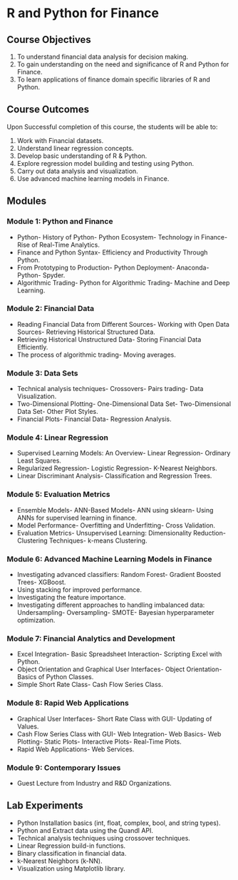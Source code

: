 
# R and Python for Finance

## Course Objectives
1. To understand financial data analysis for decision making.
2. To gain understanding on the need and significance of R and Python for Finance.
3. To learn applications of finance domain specific libraries of R and Python.

## Course Outcomes
Upon Successful completion of this course, the students will be able to:
1. Work with Financial datasets.
2. Understand linear regression concepts.
3. Develop basic understanding of R & Python.
4. Explore regression model building and testing using Python.
5. Carry out data analysis and visualization.
6. Use advanced machine learning models in Finance.

## Modules

### Module 1: Python and Finance
- Python- History of Python- Python Ecosystem- Technology in Finance- Rise of Real-Time Analytics.
- Finance and Python Syntax- Efficiency and Productivity Through Python.
- From Prototyping to Production- Python Deployment- Anaconda- Python- Spyder.
- Algorithmic Trading- Python for Algorithmic Trading- Machine and Deep Learning.

### Module 2: Financial Data
- Reading Financial Data from Different Sources- Working with Open Data Sources- Retrieving Historical Structured Data.
- Retrieving Historical Unstructured Data- Storing Financial Data Efficiently.
- The process of algorithmic trading- Moving averages.

### Module 3: Data Sets
- Technical analysis techniques- Crossovers- Pairs trading- Data Visualization.
- Two-Dimensional Plotting- One-Dimensional Data Set- Two-Dimensional Data Set- Other Plot Styles.
- Financial Plots- Financial Data- Regression Analysis.

### Module 4: Linear Regression
- Supervised Learning Models: An Overview- Linear Regression- Ordinary Least Squares.
- Regularized Regression- Logistic Regression- K-Nearest Neighbors.
- Linear Discriminant Analysis- Classification and Regression Trees.

### Module 5: Evaluation Metrics
- Ensemble Models- ANN-Based Models- ANN using sklearn- Using ANNs for supervised learning in finance.
- Model Performance- Overfitting and Underfitting- Cross Validation.
- Evaluation Metrics- Unsupervised Learning: Dimensionality Reduction- Clustering Techniques- k-means Clustering.

### Module 6: Advanced Machine Learning Models in Finance
- Investigating advanced classifiers: Random Forest- Gradient Boosted Trees- XGBoost.
- Using stacking for improved performance.
- Investigating the feature importance.
- Investigating different approaches to handling imbalanced data: Undersampling- Oversampling- SMOTE- Bayesian hyperparameter optimization.

### Module 7: Financial Analytics and Development
- Excel Integration- Basic Spreadsheet Interaction- Scripting Excel with Python.
- Object Orientation and Graphical User Interfaces- Object Orientation- Basics of Python Classes.
- Simple Short Rate Class- Cash Flow Series Class.

### Module 8: Rapid Web Applications
- Graphical User Interfaces- Short Rate Class with GUI- Updating of Values.
- Cash Flow Series Class with GUI- Web Integration- Web Basics- Web Plotting- Static Plots- Interactive Plots- Real-Time Plots.
- Rapid Web Applications- Web Services.

### Module 9: Contemporary Issues
- Guest Lecture from Industry and R&D Organizations.

## Lab Experiments
- Python Installation basics (int, float, complex, bool, and string types).
- Python and Extract data using the Quandl API.
- Technical analysis techniques using crossover techniques.
- Linear Regression build-in functions.
- Binary classification in financial data.
- k-Nearest Neighbors (k-NN).
- Visualization using Matplotlib library.
